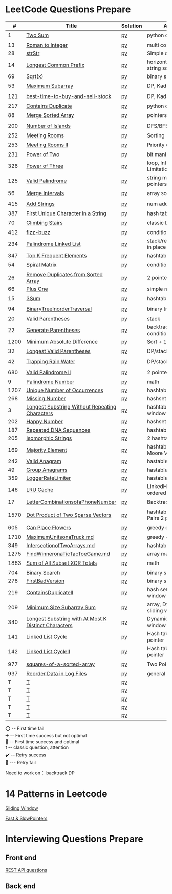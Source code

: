 # LeetCode Questions Prepare 

| #    | Title                                                                                                                                       | Solution                                                      | Approach                                  | Comments                                   |  
|------|---------------------------------------------------------------------------------------------------------------------------------------------|---------------------------------------------------------------|-------------------------------------------|--------------------------------------------|
| 1    | [Two Sum](https://leetcode.com/problems/two-sum/)                                                                                           | [py](hashTable/TwoSum.md)                                     | python dic (hashtable)                    | :heavy_exclamation_mark:  :100:            |
| 13   | [Roman to Integer](https://leetcode.com/problems/roman-to-integer/)                                                                         | [py](general/Roman.md)                                        | multi condition                           | :heavy_plus_sign:                          |
| 28   | [strStr](https://leetcode.com/problems/implement-strstr/)                                                                                   | [py](general/strStr.md)                                       | Simple one loop                           | :100:                                      |
| 14   | [Longest Common Prefix](https://leetcode.com/problems/longest-common-prefix/)                                                               | [py](general/prefix.md)                                       | horizontal/vertical string scanning       | :100:                                      |
| 69   | [Sqrt(x)](https://leetcode.com/problems/sqrtx/)                                                                                             | [py](./math/sqrt.md)                                          | binary search                             | :heavy_plus_sign:                          |
| 53   | [Maximum Subarray](https://leetcode.com/problems/maximum-subarray/)                                                                         | [py](dynamicProgramming/maximumSubarray.md)                   | DP, Kadane's Algorithm                    | :o: :small_red_triangle:                   |
| 121  | [best-time-to-buy-and-sell-stock](https://leetcode.com/problems/best-time-to-buy-and-sell-stock/)                                           | [py](dynamicProgramming/stock.md)                             | DP, Kadane's Algorithm                    | :heavy_exclamation_mark:  :o:              |
| 217  | [Contains Duplicate](https://leetcode.com/problems/contains-duplicate/)                                                                     | [py](general/containDuplicates.md)                            | python dic (hashtable)                    | :100:                                      |
| 88   | [Merge Sorted Array](https://leetcode.com/problems/merge-sorted-array/)                                                                     | [py](pointers/MergeSortedArray.md)                            | pointers                                  | :o:                                        |
| 200  | [Number of Islands](https://leetcode.com/problems/number-of-islands/)                                                                       | [py](DFS-BFS/number-of-islands.md)                            | DFS/BFS                                   | :o:                                        |
| 252  | [Meeting Rooms](https://leetcode.com/problems/meeting-rooms/)                                                                               | [py](array/MeetingRooms.md)                                   | Sorting                                   | :100:                                      |
| 253  | [Meeting Rooms II](https://leetcode.com/problems/meeting-rooms-ii/)                                                                         | [py](heap/MeetingRoomsII.md)                                  | Priority queue                            | :o:                                        |
| 231  | [Power of Two](https://leetcode.com/problems/power-of-two/)                                                                                 | [py](BitManipulation/PowerofTwo.md)                           | bit manipulation                          | :heavy_plus_sign:                          |
| 326  | [Power of Three](https://leetcode.com/problems/power-of-three/)                                                                             | [py](BitManipulation/PowerofThree.md)                         | loop, Integer Limitations                 | :heavy_plus_sign:                          |
| 125  | [Valid Palindrome](https://leetcode.com/problems/valid-palindrome/)                                                                         | [py](string/ValidPalindrome.md)                               | string manipulation/ 2 pointers           | :100:                                      |
| 56   | [Merge Intervals](https://leetcode.com/problems/merge-intervals/)                                                                           | [py](array/MergeIntervals.md)                                 | array sorting                             | :o:                                        |
| 415  | [Add Strings](https://leetcode.com/problems/add-strings/)                                                                                   | [py](math/AddStrings.md)                                      | num addition math                         | :o:                                        |
| 387  | [First Unique Character in a String](https://leetcode.com/problems/first-unique-character-in-a-string/)                                     | [py](hashTable/FirstUniqueCharInString.md)                    | hash table                                | :100:                                      |
| 70   | [Climbing Stairs](https://leetcode.com/problems/climbing-stairs/)                                                                           | [py](dynamicProgramming/ClimbingStairs.md)                    | classic DP                                | :heavy_exclamation_mark: :heavy_plus_sign: |
| 412  | [fizz-buzz](https://leetcode.com/problems/fizz-buzz/)                                                                                       | [py](general/fizz-buzz.md)                                    | condition/hashtable                       | :100:                                      |
| 234  | [Palindrome Linked List](https://leetcode.com/problems/palindrome-linked-list/)                                                             | [py](linkedList/PalindromeLinkedList.md)                      | stack/recursion/reverse in place          | :heavy_exclamation_mark: :heavy_plus_sign: |
| 347  | [Top K Frequent Elements](https://leetcode.com/problems/top-k-frequent-elements/)                                                           | [py](hashTable/TopKElements.md)                               | hashtable/heapq                           | :heavy_plus_sign:                          |
| 54   | [Spiral Matrix](https://leetcode.com/problems/spiral-matrix/)                                                                               | [py](general/SpiralMatrix.md)                                 | condition                                 | :o:                                        |
| 26   | [Remove Duplicates from Sorted Array](https://leetcode.com/problems/remove-duplicates-from-sorted-array/)                                   | [py](pointers/remove-duplicates-from-sorted-array.md)         | 2 pointers                                | :100:                                      |
| 66   | [Plus One](https://leetcode.com/problems/plus-one/)                                                                                         | [py](general/PlusOne.md)                                      | simple math                               | :100:                                      |
| 15   | [3Sum](https://leetcode.com/problems/3sum/)                                                                                                 | [py](hashTable/3sum.md)                                       | hashtable                                 | :o:                                        |
| 94   | [BinaryTreeInorderTraversal](https://leetcode.com/problems/binary-tree-inorder-traversal/)                                                  | [py](BinaryTree/BinaryTreeInorderTraversal.md)                | binary tree traversal                     | :o:                                        |
| 20   | [Valid Parentheses](https://leetcode.com/problems/valid-parentheses/)                                                                       | [py](stack/ValidParentheses.md)                               | stack                                     | :100:                                      |
| 22   | [Generate Parentheses](https://leetcode.com/problems/generate-parentheses/)                                                                 | [py](backtrack/GenerateParentheses.md)                        | backtrack with multiple condition         | :o:                                        |
| 1200 | [Minimum Absolute Difference](https://leetcode.com/problems/minimum-absolute-difference/)                                                   | [py](general/MinimumAbsoluteDifference.md)                    | Sort + 1 Traversal                        | :100:                                      |
| 32   | [Longest Valid Parentheses](https://leetcode.com/problems/longest-valid-parentheses/)                                                       | [py](dynamicProgramming/LongestValidParentheses.md)           | DP/stack   hard!                          | :o:                                        |
| 42   | [Trapping Rain Water](https://leetcode.com/problems/trapping-rain-water/)                                                                   | [py](stack/TrappingRainWater.md)                              | DP/stack   hard!                          | :o:                                        |
| 680  | [Valid Palindrome II](https://leetcode.com/problems/valid-palindrome-ii/)                                                                   | [py](pointers/ValidPalindromeII.md)                           | 2 pointers                                | :o:                                        |
| 9    | [Palindrome Number](https://leetcode.com/problems/palindrome-number/)                                                                       | [py](general/PalindromeNumber.md)                             | math                                      | :heavy_plus_sign:                          |
| 1207 | [Unique Number of Occurrences](https://leetcode.com/problems/unique-number-of-occurrences/)                                                 | [py](hashTable/UniqueNumberOccurrences.md)                    | hashtable                                 | :100:                                      |
| 268  | [Missing Number](https://leetcode.com/problems/missing-number/)                                                                             | [py](hashTable/MissingNumber.md)                              | hashset                                   | :heavy_plus_sign:                          |
| 3    | [Longest Substring Without Repeating Characters](https://leetcode.com/problems/longest-substring-without-repeating-characters/)             | [py](hashTable/LongestSubstringWithoutRepeatingCharacters.md) | hashtable, sliding window                 | :o:                                        |
| 202  | [Happy Number](https://leetcode.com/problems/happy-number/)                                                                                 | [py](hashTable/happy_number.md)                               | hashset                                   | :100:                                      |
| 187  | [Repeated DNA Sequences](https://leetcode.com/problems/repeated-dna-sequences/)                                                             | [py](hashTable/RepeatedDNASequences.md)                       | hashtable                                 | :100:                                      |
| 205  | [Isomorphic Strings](https://leetcode.com/problems/isomorphic-strings/)                                                                     | [py](hashTable/IsomorphicStrings.md)                          | 2 hashtable                               | :100:                                      |
| 169  | [Majority Element](https://leetcode.com/problems/majority-element/)                                                                         | [py](hashTable/MajorityElement.md)                            | hashtable/Boyer-Moore Voting Algorithm    | :heavy_plus_sign:                          |
| 242  | [Valid Anagram](https://leetcode.com/problems/valid-anagram/)                                                                               | [py](hashTable/ValidAnagram.md)                               | hastable                                  | :100:                                      |
| 49   | [Group Anagrams](https://leetcode.com/problems/group-anagrams/)                                                                             | [py](hashTable/GroupAnagrams.md)                              | hastable, default dic                     | :heavy_plus_sign:                          |
| 359  | [LoggerRateLimiter](https://leetcode.com/problems/logger-rate-limiter/)                                                                     | [py](hashTable/LoggerRateLimiter.md)                          | hastable                                  | :100:                                      |
| 146  | [LRU Cache](https://leetcode.com/problems/lru-cache/solution/)                                                                              | [py](hashTable/LRUCache.md)                                   | LinkedHashMap, ordered dic                | :o:                                        |
| 17   | [LetterCombinationsofaPhoneNumber](https://leetcode.com/problems/letter-combinations-of-a-phone-number/)                                    | [py](hashTable/LetterCombinationsofaPhoneNumber.md)           | Backtrack                                 | :o:                                        |
| 1570 | [Dot Product of Two Sparse Vectors](https://leetcode.com/problems/dot-product-of-two-sparse-vectors/)                                       | [py](hashTable/DotProductofTwoSparseVectors.md)               | hashtable/Index-Value Pairs 2 pointers    | :100:                                      |
| 605  | [Can Place Flowers](https://leetcode.com/problems/can-place-flowers/)                                                                       | [py](greedy/CanPlaceFlowers.md)                               | greedy optimization                       | :o:                                        |
| 1710 | [MaximumUnitsonaTruck.md](https://leetcode.com/problems/maximum-units-on-a-truck/)                                                          | [py](greedy/MaximumUnitsonaTruck.md)                          | greedy + sort                             | :heavy_plus_sign:                          |
| 349  | [IntersectionofTwoArrays.md](https://leetcode.com/problems/intersection-of-two-arrays/)                                                     | [py](hashTable/IntersectionofTwoArrays.md)                    | hashtable                                 | :100:                                      |
| 1275 | [FindWinneronaTicTacToeGame.md](https://leetcode.com/problems/find-winner-on-a-tic-tac-toe-game/)                                           | [py](general/FindWinneronaTicTacToeGame.md.md)                | array manipulation                        | :heavy_plus_sign:                          |
| 1863 | [Sum of All Subset XOR Totals](https://leetcode.com/problems/sum-of-all-subset-xor-totals/)                                                 | [py](hashTable/strStr.md)                                     | math                                      | :o:                                        |
| 704  | [Binary Search](https://leetcode.com/problems/binary-search/)                                                                               | [py](array/BinarySearch.md)                                   | binary search 101                         | :100:                                      |
| 278  | [FirstBadVersion](https://leetcode.com/problems/first-bad-version/)                                                                         | [py](array/FirstBadVersion.md.md)                             | binary search                             | :100:                                      |
| 219  | [ContainsDuplicateII](https://leetcode.com/problems/contains-duplicate-ii/)                                                                 | [py](hashTable/ContainsDuplicateII.md)                        | hash set, sliding window                  | :o:                                        |
| 209  | [Minimum Size Subarray Sum](https://leetcode.com/problems/minimum-size-subarray-sum/)                                                       | [py](array/MinimumSizeSubarraySum.md)                         | array, Dynamic Length sliding window      | :o:                                        |
| 340  | [Longest Substring with At Most K Distinct Characters](https://leetcode.com/problems/longest-substring-with-at-most-k-distinct-characters/) | [py](array/LongestSubstringAtMostKDistinctChar.md)            | Dynamic Length sliding window + hashtable | :o:                                        |
| 141  | [Linked List Cycle](https://leetcode.com/problems/linked-list-cycle/)                                                                       | [py](hashTable/LinkedListCycle.md)                            | Hash table / slow&fast pointer            | :o:                                        |
| 142  | [Linked List CycleII](https://leetcode.com/problems/linked-list-cycle-ii/)                                                                  | [py](hashTable/LinkedListCycleII.md)                          | Hash table / slow&fast pointer            | :100:                                      |
| 977  | [squares-of-a-sorted-array](https://leetcode.com/problems/squares-of-a-sorted-array/)                                                       | [py](array/SquaresOfaSortedArray.md)                          | Two Pointers                              | :o:  :heavy_check_mark:                    |
| 937  | [Reorder Data in Log Files](https://leetcode.com/problems/reorder-data-in-log-files/)                                                       | [py](general/ReorderDatainLogFiles.md)                        | general python tech                       | :heavy_plus_sign:                          |
| T    | [T]()                                                                                                                                       | [py](hashTable/strStr.md)                                     |                                           |                                            |
| T    | [T]()                                                                                                                                       | [py](hashTable/strStr.md)                                     |                                           |                                            |
| T    | [T]()                                                                                                                                       | [py](hashTable/strStr.md)                                     |                                           |                                            |
| T    | [T]()                                                                                                                                       | [py](hashTable/strStr.md)                                     |                                           |                                            |
| T    | [T]()                                                                                                                                       | [py](hashTable/strStr.md)                                     |                                           |                                            |


:o: -- First time fail       
:heavy_plus_sign: -- First time success but not optimal     
:100: -- First time success and optimal    
:heavy_exclamation_mark: -- classic question, attention        
:heavy_check_mark: -- Retry success      
:small_red_triangle: --- Retry fail     


Need to work on：
backtrack
DP

# 14 Patterns in Leetcode

[Sliding Window](14PatternsInLeetcode/slidingWindow.md)     

[Fast & SlowPointers](14PatternsInLeetcode/Fast&SlowPointers.md)


# Interviewing Questions Prepare 

## Front end 


[REST API questions](FrontEnd_Interview_Questions/REST.md)     

## Back end 
